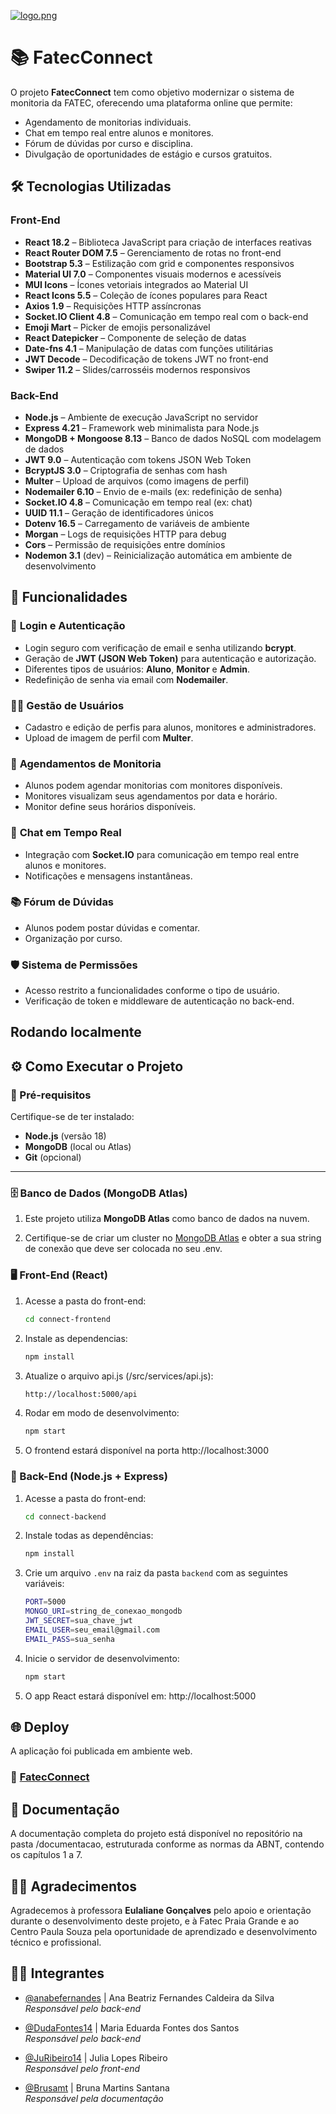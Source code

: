 
[![logo.png](https://i.postimg.cc/hvB73mLh/logo.png)](https://postimg.cc/R6gFWNbz)

# 📚 FatecConnect

O projeto **FatecConnect** tem como objetivo modernizar o sistema de monitoria da FATEC, oferecendo uma plataforma online que permite:

- Agendamento de monitorias individuais.
- Chat em tempo real entre alunos e monitores.
- Fórum de dúvidas por curso e disciplina.
- Divulgação de oportunidades de estágio e cursos gratuitos.

## 🛠️ Tecnologias Utilizadas

### **Front-End**
- **React 18.2** – Biblioteca JavaScript para criação de interfaces reativas  
- **React Router DOM 7.5** – Gerenciamento de rotas no front-end  
- **Bootstrap 5.3** – Estilização com grid e componentes responsivos  
- **Material UI 7.0** – Componentes visuais modernos e acessíveis  
- **MUI Icons** – Ícones vetoriais integrados ao Material UI  
- **React Icons 5.5** – Coleção de ícones populares para React  
- **Axios 1.9** – Requisições HTTP assíncronas  
- **Socket.IO Client 4.8** – Comunicação em tempo real com o back-end  
- **Emoji Mart** – Picker de emojis personalizável  
- **React Datepicker** – Componente de seleção de datas  
- **Date-fns 4.1** – Manipulação de datas com funções utilitárias  
- **JWT Decode** – Decodificação de tokens JWT no front-end  
- **Swiper 11.2** – Slides/carrosséis modernos responsivos

### **Back-End**
- **Node.js** – Ambiente de execução JavaScript no servidor  
- **Express 4.21** – Framework web minimalista para Node.js  
- **MongoDB + Mongoose 8.13** – Banco de dados NoSQL com modelagem de dados  
- **JWT 9.0** – Autenticação com tokens JSON Web Token  
- **BcryptJS 3.0** – Criptografia de senhas com hash  
- **Multer** – Upload de arquivos (como imagens de perfil)  
- **Nodemailer 6.10** – Envio de e-mails (ex: redefinição de senha)  
- **Socket.IO 4.8** – Comunicação em tempo real (ex: chat)  
- **UUID 11.1** – Geração de identificadores únicos  
- **Dotenv 16.5** – Carregamento de variáveis de ambiente  
- **Morgan** – Logs de requisições HTTP para debug  
- **Cors** – Permissão de requisições entre domínios  
- **Nodemon 3.1** (dev) – Reinicialização automática em ambiente de desenvolvimento

## 🚀 Funcionalidades

### 🔐 **Login e Autenticação**
- Login seguro com verificação de email e senha utilizando **bcrypt**.
- Geração de **JWT (JSON Web Token)** para autenticação e autorização.
- Diferentes tipos de usuários: **Aluno**, **Monitor** e **Admin**.
- Redefinição de senha via email com **Nodemailer**.

### 👨‍🏫 **Gestão de Usuários**
- Cadastro e edição de perfis para alunos, monitores e administradores.
- Upload de imagem de perfil com **Multer**.

### 📅 **Agendamentos de Monitoria**
- Alunos podem agendar monitorias com monitores disponíveis.
- Monitores visualizam seus agendamentos por data e horário.
- Monitor define seus horários disponíveis.

### 💬 **Chat em Tempo Real**
- Integração com **Socket.IO** para comunicação em tempo real entre alunos e monitores.
- Notificações e mensagens instantâneas.

### 📚 **Fórum de Dúvidas**
- Alunos podem postar dúvidas e comentar.
- Organização por curso.

### 🛡️ **Sistema de Permissões**
- Acesso restrito a funcionalidades conforme o tipo de usuário.
- Verificação de token e middleware de autenticação no back-end.

## Rodando localmente
## ⚙️ Como Executar o Projeto

### 📁 Pré-requisitos

Certifique-se de ter instalado:

- **Node.js** (versão 18)
- **MongoDB** (local ou Atlas)
- **Git** (opcional)

---

### 🗄️ Banco de Dados (MongoDB Atlas)

1. Este projeto utiliza **MongoDB Atlas** como banco de dados na nuvem.

2. Certifique-se de criar um cluster no [MongoDB Atlas](https://www.mongodb.com/cloud/atlas) e obter a sua string de conexão que deve ser colocada no seu .env.


### 🖥️ Front-End (React)

1. Acesse a pasta do front-end:
   ```bash
   cd connect-frontend
    ```
2. Instale as dependencias:
    ```bash
    npm install
    ```
3. Atualize o arquivo api.js (/src/services/api.js):
    ```bash
    http://localhost:5000/api
    ```
3. Rodar em modo de desenvolvimento:
    ```bash
    npm start
    ```
4. O frontend estará disponível na porta http://localhost:3000


### 🔧 Back-End (Node.js + Express)

1. Acesse a pasta do front-end:
   ```bash
   cd connect-backend

2. Instale todas as dependências:
    ```bash
    npm install

3. Crie um arquivo `.env` na raiz da pasta `backend` com as seguintes variáveis:

    ```bash
    PORT=5000
    MONGO_URI=string_de_conexao_mongodb
    JWT_SECRET=sua_chave_jwt
    EMAIL_USER=seu_email@gmail.com
    EMAIL_PASS=sua_senha

4. Inicie o servidor de desenvolvimento:
    ```bash
    npm start

4. O app React estará disponível em:
http://localhost:5000

## 🌐 Deploy
A aplicação foi publicada em ambiente web.

### 🔗 [FatecConnect](https://fatecconnect-frontend.onrender.com)

## 📄 Documentação

A documentação completa do projeto está disponível no repositório na pasta /documentacao, estruturada conforme as normas da ABNT, contendo os capítulos 1 a 7.

## 👩‍🏫 Agradecimentos

Agradecemos à professora **Eulaliane Gonçalves** pelo apoio e orientação durante o desenvolvimento deste projeto, e à Fatec Praia Grande e ao Centro Paula Souza pela oportunidade de aprendizado e desenvolvimento técnico e profissional.

## 👩‍💻 Integrantes

- [@anabefernandes](https://github.com/anabefernandes) | Ana Beatriz Fernandes Caldeira da Silva  
  *Responsável pelo back-end*

- [@DudaFontes14](https://github.com/DudaFontes14) | Maria Eduarda Fontes dos Santos  
  *Responsável pelo back-end*

- [@JuRibeiro14](https://github.com/JuRibeiro14) | Julia Lopes Ribeiro  
  *Responsável pelo front-end* 

- [@Brusamt](https://github.com/Brusamt) | Bruna Martins Santana  
  *Responsável pela documentação*
